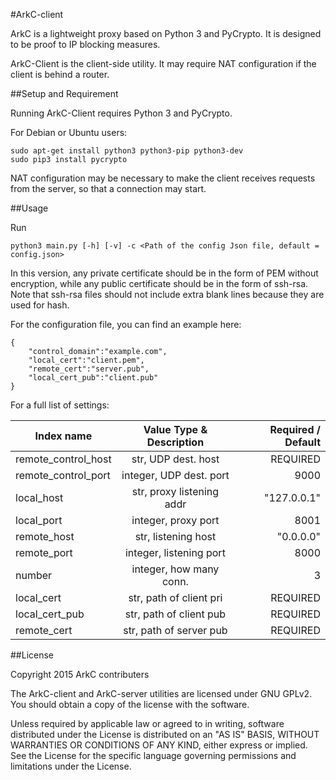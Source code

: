 #ArkC-client

ArkC is a lightweight proxy based on Python 3 and PyCrypto. It is designed to be proof to IP blocking measures.

ArkC-Client is the client-side utility. It may require NAT configuration if the client is behind a router.

##Setup and Requirement

Running ArkC-Client requires Python 3 and PyCrypto.

For Debian or Ubuntu users:
    
    sudo apt-get install python3 python3-pip python3-dev
    sudo pip3 install pycrypto

NAT configuration may be necessary to make the client receives requests from the server, so that a connection may start.

##Usage

Run 

	python3 main.py [-h] [-v] -c <Path of the config Json file, default = config.json>

In this version, any private certificate should be in the form of PEM without encryption, while any public certificate should be in the form of ssh-rsa. Note that ssh-rsa files should not include extra blank lines because they are used for hash.

For the configuration file, you can find an example here:

```
{
    "control_domain":"example.com",
    "local_cert":"client.pem",
    "remote_cert":"server.pub",
    "local_cert_pub":"client.pub"
}
```

For a full list of settings:

| Index name            | Value Type & Description | Required / Default|
| ----------------------|:------------------------:| -----------------:|
| remote_control_host   | str, UDP dest. host      | REQUIRED          |
| remote_control_port   | integer, UDP dest. port  | 9000              |
| local_host            | str, proxy listening addr| "127.0.0.1"       |
| local_port            | integer, proxy port      | 8001              |
| remote_host           | str, listening host      | "0.0.0.0"         |
| remote_port           | integer, listening port  | 8000              |
| number                | integer, how many conn.  | 3                 |
| local_cert            | str, path of client pri  | REQUIRED          |
| local_cert_pub        | str, path of client pub  | REQUIRED          |
| remote_cert           | str, path of server pub  | REQUIRED          |

##License

Copyright 2015 ArkC contributers

The ArkC-client and ArkC-server utilities are licensed under GNU GPLv2. You should obtain a copy of the license with the software.

Unless required by applicable law or agreed to in writing, software
distributed under the License is distributed on an "AS IS" BASIS, WITHOUT
WARRANTIES OR CONDITIONS OF ANY KIND, either express or implied. See the
License for the specific language governing permissions and limitations
under the License.

